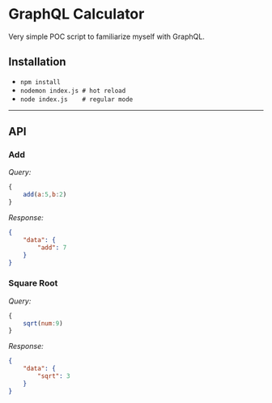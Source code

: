 # GraphQL Calculator

Very simple POC script to familiarize myself with GraphQL.

## Installation

- `npm install`
- `nodemon index.js # hot reload`
- `node index.js    # regular mode`

--- 

## API

### Add

*Query:*
```javascript
{
    add(a:5,b:2)
}
```
*Response:*
```json
{
    "data": {
        "add": 7
    }
}
```

### Square Root

*Query:*
```javascript
{
    sqrt(num:9)
}
```
*Response:*
```json
{
    "data": {
        "sqrt": 3
    }
}
```